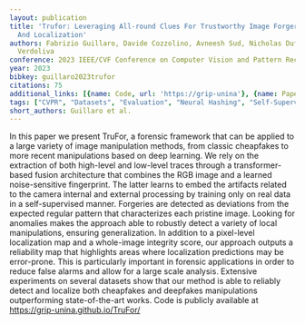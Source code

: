 ```yaml
---
layout: publication
title: 'Trufor: Leveraging All-round Clues For Trustworthy Image Forgery Detection
  And Localization'
authors: Fabrizio Guillaro, Davide Cozzolino, Avneesh Sud, Nicholas Dufour, Luisa
  Verdoliva
conference: 2023 IEEE/CVF Conference on Computer Vision and Pattern Recognition (CVPR)
year: 2023
bibkey: guillaro2023trufor
citations: 75
additional_links: [{name: Code, url: 'https://grip-unina'}, {name: Paper, url: 'https://arxiv.org/abs/2212.10957'}]
tags: ["CVPR", "Datasets", "Evaluation", "Neural Hashing", "Self-Supervised", "Supervised", "Tools & Libraries"]
short_authors: Guillaro et al.
---
```

In this paper we present TruFor, a forensic framework that can be applied to
a large variety of image manipulation methods, from classic cheapfakes to more
recent manipulations based on deep learning. We rely on the extraction of both
high-level and low-level traces through a transformer-based fusion architecture
that combines the RGB image and a learned noise-sensitive fingerprint. The
latter learns to embed the artifacts related to the camera internal and
external processing by training only on real data in a self-supervised manner.
Forgeries are detected as deviations from the expected regular pattern that
characterizes each pristine image. Looking for anomalies makes the approach
able to robustly detect a variety of local manipulations, ensuring
generalization. In addition to a pixel-level localization map and a whole-image
integrity score, our approach outputs a reliability map that highlights areas
where localization predictions may be error-prone. This is particularly
important in forensic applications in order to reduce false alarms and allow
for a large scale analysis. Extensive experiments on several datasets show that
our method is able to reliably detect and localize both cheapfakes and
deepfakes manipulations outperforming state-of-the-art works. Code is publicly
available at https://grip-unina.github.io/TruFor/